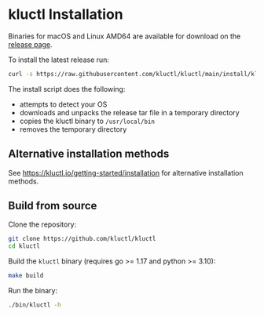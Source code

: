 # kluctl Installation

Binaries for macOS and Linux AMD64 are available for download on the
[release page](https://github.com/kluctl/kluctl/releases).

To install the latest release run:

```bash
curl -s https://raw.githubusercontent.com/kluctl/kluctl/main/install/kluctl.sh | bash
```

The install script does the following:
* attempts to detect your OS
* downloads and unpacks the release tar file in a temporary directory
* copies the kluctl binary to `/usr/local/bin`
* removes the temporary directory

## Alternative installation methods

See https://kluctl.io/getting-started/installation for alternative installation methods.

## Build from source

Clone the repository:

```bash
git clone https://github.com/kluctl/kluctl
cd kluctl
```

Build the `kluctl` binary (requires go >= 1.17 and python >= 3.10):

```bash
make build
```

Run the binary:

```bash
./bin/kluctl -h
```
